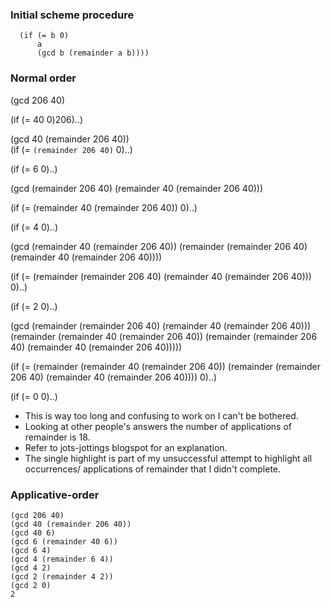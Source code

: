 ### Initial scheme procedure
```(define (gcd a b)
  (if (= b 0)
      a
      (gcd b (remainder a b))))
```    

### Normal order

(gcd 206 40)

(if (= 40 0)206)..)

(gcd 40 (remainder 206 40))\
(if (= `(remainder 206 40)` 0)..)

(if (= 6 0)..)

(gcd (remainder 206 40) (remainder 40 (remainder 206 40)))

(if (= (remainder 40 (remainder 206 40)) 0)..)

(if (= 4 0)..)

(gcd (remainder 40 (remainder 206 40)) (remainder (remainder 206 40) (remainder 40 (remainder 206 40))))

(if (= (remainder (remainder 206 40) (remainder 40 (remainder 206 40))) 0)..)

(if (= 2 0)..)

(gcd (remainder (remainder 206 40) (remainder 40 (remainder 206 40))) (remainder (remainder 40 (remainder 206 40)) (remainder (remainder 206 40) (remainder 40 (remainder 206 40)))))

(if (= (remainder (remainder 40 (remainder 206 40)) (remainder (remainder 206 40) (remainder 40 (remainder 206 40)))) 0)..)

(if (= 0 0)..)


- This is way too long and confusing to work on I can't be bothered.
- Looking at other people's answers the number of applications of remainder is 18.
- Refer to jots-jottings blogspot for an explanation.
- The single highlight is part of my unsuccessful attempt to highlight all occurrences/ applications of remainder that I didn't complete.


### Applicative-order
```
(gcd 206 40)
(gcd 40 (remainder 206 40))
(gcd 40 6)
(gcd 6 (remainder 40 6))
(gcd 6 4)
(gcd 4 (remainder 6 4))
(gcd 4 2)
(gcd 2 (remainder 4 2))
(gcd 2 0)
2
```
